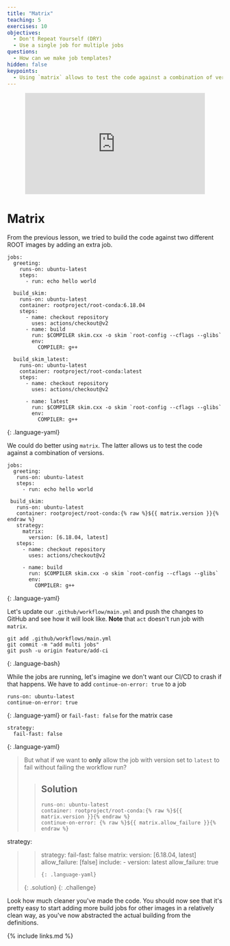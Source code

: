```yaml
---
title: "Matrix"
teaching: 5
exercises: 10
objectives:
  - Don't Repeat Yourself (DRY)
  - Use a single job for multiple jobs
questions:
  - How can we make job templates?
hidden: false
keypoints:
  - Using `matrix` allows to test the code against a combination of versions.
---
```


<center>
<!--
<iframe width="420" height="263" src="https://www.youtube.com/embed/_cKm7FUTzQs?list=PLKZ9c4ONm-VmmTObyNWpz4hB3Hgx8ZWSb" frameborder="0" allow="accelerometer; autoplay; encrypted-media; gyroscope; picture-in-picture" allowfullscreen></iframe>
-->
<iframe width="420" height="236" src="https://i.gifer.com/1TpS.gif" frameborder="0" allow="accelerometer; autoplay; encrypted-media; gyroscope; picture-in-picture" allowfullscreen></iframe>
</center>

# Matrix

From the previous lesson, we tried to build the code against two different ROOT images by adding an extra job. 

~~~
jobs:
  greeting:
    runs-on: ubuntu-latest
    steps:
      - run: echo hello world

  build_skim:
    runs-on: ubuntu-latest
    container: rootproject/root-conda:6.18.04
    steps:
      - name: checkout repository
        uses: actions/checkout@v2
      - name: build
        run: $COMPILER skim.cxx -o skim `root-config --cflags --glibs`
        env:
          COMPILER: g++

  build_skim_latest:
    runs-on: ubuntu-latest
    container: rootproject/root-conda:latest
    steps:
      - name: checkout repository
        uses: actions/checkout@v2

      - name: latest
        run: $COMPILER skim.cxx -o skim `root-config --cflags --glibs`
        env:
          COMPILER: g++
~~~
{: .language-yaml}

We could do better using `matrix`. The latter allows us to test the code against a combination of versions.

~~~
jobs:
  greeting:
   runs-on: ubuntu-latest
   steps:
     - run: echo hello world

 build_skim:
   runs-on: ubuntu-latest
   container: rootproject/root-conda:{% raw %}${{ matrix.version }}{% endraw %}
   strategy:
     matrix:
       version: [6.18.04, latest]
   steps:
     - name: checkout repository
       uses: actions/checkout@v2

     - name: build
       run: $COMPILER skim.cxx -o skim `root-config --cflags --glibs`
       env:
         COMPILER: g++
~~~
{: .language-yaml}

Let's update our `.github/workflow/main.yml` and push the changes to GitHub and see how it will look like. **Note** that `act` doesn't run job with `matrix`.

~~~
git add .github/workflows/main.yml
git commit -m "add multi jobs"
git push -u origin feature/add-ci
~~~
{: .language-bash}

While the jobs are running, let's imagine we don't want our CI/CD to crash if that happens. We have to add `continue-on-error: true` to a job
~~~
runs-on: ubuntu-latest
continue-on-error: true
~~~
{: .language-yaml}
or `fail-fast: false` for the matrix case
~~~
strategy:
  fail-fast: false
~~~
{: .language-yaml}

> But what if we want to **only** allow the job with version set to `latest` to fail without failing the workflow run?
>
> > ## Solution
> >
> > ~~~
> > runs-on: ubuntu-latest
> > container: rootproject/root-conda:{% raw %}${{ matrix.version }}{% endraw %}
> > continue-on-error: {% raw %}${{ matrix.allow_failure }}{% endraw %}
   strategy:
> > strategy:
> >   fail-fast: false
> >   matrix:
> >     version: [6.18.04, latest]
> >     allow_failure: [false]
> >     include:
> >       - version: latest
> >         allow_failure: true
> > ~~~
> > {: .language-yaml}
> {: .solution}
{: .challenge}


Look how much cleaner you've made the code. You should now see that it's pretty easy to start adding more build jobs for other images in a relatively clean way, as you've now abstracted the actual building from the definitions.

{% include links.md %}
